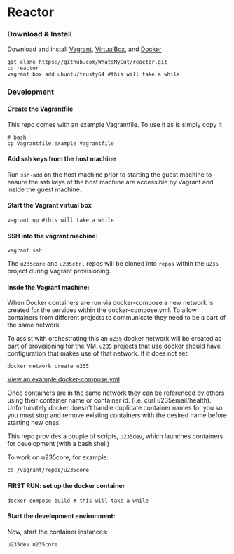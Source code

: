 # Reactor
### Download & Install

Download and install [Vagrant](https://www.vagrantup.com/), [VirtualBox](https://www.virtualbox.org/wiki/Downloads), and [Docker](https://www.docker.com/products/overview)

```
git clone https://github.com/WhatsMyCut/reactor.git
cd reactor
vagrant box add ubuntu/trusty64 #this will take a while
```

### Development

#### Create the Vagrantfile

This repo comes with an example Vagrantfile. To use it as is simply copy it

```
# bash
cp Vagrantfile.example Vagrantfile
```

#### Add ssh keys from the host machine
Run `ssh-add` on the host machine prior to starting the guest machine to ensure the ssh keys of the host machine are accessible by Vagrant and inside the guest machine.

#### Start the Vagrant virtual box

```
vagrant up #this will take a while
```

#### SSH into the vagrant machine:

```
vagrant ssh
```
The `u235core` and `u235ctrl` repos will be cloned into `repos` within the `u235` project during Vagrant provisioning.

#### Insde the Vagrant machine:

When Docker containers are run via docker-compose a new network is created for the services within the docker-compose.yml. To allow containers from different projects to communicate they need to be a part of the same network.

To assist with orchestrating this an `u235` docker network will be created as part of provisioning for the VM. `u235` projects that use docker should have configuration that makes use of that network. If it does not set:
```
docker network create u235
```
[View an example docker-compose.yml](examples/docker-compose-example.yml)

Once containers are in the same network they can be referenced by others using their container name or container id. (i.e. curl u235email/health). Unfortunately docker doesn't handle duplicate container names for you so you must stop and remove existing containers with the desired name before starting new ones.

This repo provides a couple of scripts, `u235dev`, which launches containers for development (with a bash shell)

To work on u235core, for example:
```
cd /vagrant/repos/u235core
```
#### FIRST RUN: set up the docker container
```
docker-compose build # this will take a while
```
#### Start the development environment:
Now, start the container instances:
```
u235dev u235core
```

